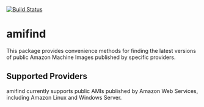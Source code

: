 [![Build Status](https://travis-ci.org/evandbrown/amifind.png)](https://travis-ci.org/evandbrown/amifind.png)

# amifind
This package provides convenience methods for finding the latest versions of public Amazon Machine Images published by specific providers.

## Supported Providers
amifind currently supports public AMIs published by Amazon Web Services, including Amazon Linux and Windows Server. 